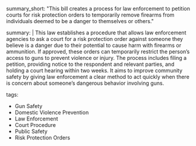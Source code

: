 summary_short: "This bill creates a process for law enforcement to petition courts for risk protection orders to temporarily remove firearms from individuals deemed to be a danger to themselves or others."

summary: |
  This law establishes a procedure that allows law enforcement agencies to ask a court for a risk protection order against someone they believe is a danger due to their potential to cause harm with firearms or ammunition. If approved, these orders can temporarily restrict the person’s access to guns to prevent violence or injury. The process includes filing a petition, providing notice to the respondent and relevant parties, and holding a court hearing within two weeks. It aims to improve community safety by giving law enforcement a clear method to act quickly when there is concern about someone’s dangerous behavior involving guns.

tags:
  - Gun Safety
  - Domestic Violence Prevention
  - Law Enforcement
  - Court Procedure
  - Public Safety
  - Risk Protection Orders
